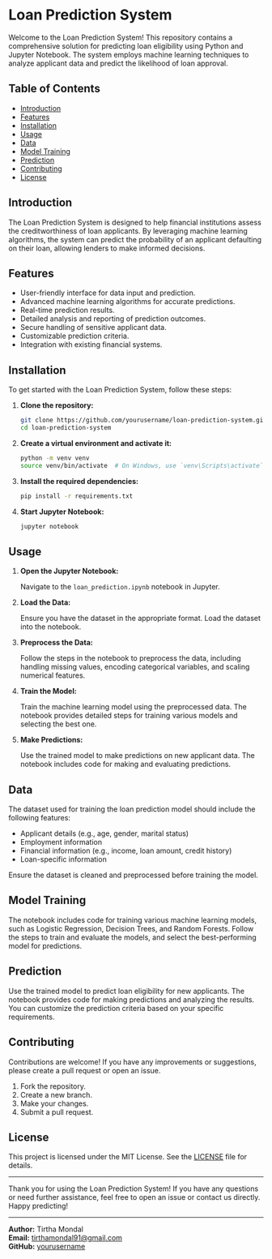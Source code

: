 # Loan Prediction System

Welcome to the Loan Prediction System! This repository contains a comprehensive solution for predicting loan eligibility using Python and Jupyter Notebook. The system employs machine learning techniques to analyze applicant data and predict the likelihood of loan approval.

## Table of Contents

- [Introduction](#introduction)
- [Features](#features)
- [Installation](#installation)
- [Usage](#usage)
- [Data](#data)
- [Model Training](#model-training)
- [Prediction](#prediction)
- [Contributing](#contributing)
- [License](#license)

## Introduction

The Loan Prediction System is designed to help financial institutions assess the creditworthiness of loan applicants. By leveraging machine learning algorithms, the system can predict the probability of an applicant defaulting on their loan, allowing lenders to make informed decisions.

## Features

- User-friendly interface for data input and prediction.
- Advanced machine learning algorithms for accurate predictions.
- Real-time prediction results.
- Detailed analysis and reporting of prediction outcomes.
- Secure handling of sensitive applicant data.
- Customizable prediction criteria.
- Integration with existing financial systems.

## Installation

To get started with the Loan Prediction System, follow these steps:

1. **Clone the repository:**

    ```bash
    git clone https://github.com/yourusername/loan-prediction-system.git
    cd loan-prediction-system
    ```

2. **Create a virtual environment and activate it:**

    ```bash
    python -m venv venv
    source venv/bin/activate  # On Windows, use `venv\Scripts\activate`
    ```

3. **Install the required dependencies:**

    ```bash
    pip install -r requirements.txt
    ```

4. **Start Jupyter Notebook:**

    ```bash
    jupyter notebook
    ```

## Usage

1. **Open the Jupyter Notebook:**

   Navigate to the `loan_prediction.ipynb` notebook in Jupyter.

2. **Load the Data:**

   Ensure you have the dataset in the appropriate format. Load the dataset into the notebook.

3. **Preprocess the Data:**

   Follow the steps in the notebook to preprocess the data, including handling missing values, encoding categorical variables, and scaling numerical features.

4. **Train the Model:**

   Train the machine learning model using the preprocessed data. The notebook provides detailed steps for training various models and selecting the best one.

5. **Make Predictions:**

   Use the trained model to make predictions on new applicant data. The notebook includes code for making and evaluating predictions.

## Data

The dataset used for training the loan prediction model should include the following features:

- Applicant details (e.g., age, gender, marital status)
- Employment information
- Financial information (e.g., income, loan amount, credit history)
- Loan-specific information

Ensure the dataset is cleaned and preprocessed before training the model.

## Model Training

The notebook includes code for training various machine learning models, such as Logistic Regression, Decision Trees, and Random Forests. Follow the steps to train and evaluate the models, and select the best-performing model for predictions.

## Prediction

Use the trained model to predict loan eligibility for new applicants. The notebook provides code for making predictions and analyzing the results. You can customize the prediction criteria based on your specific requirements.

## Contributing

Contributions are welcome! If you have any improvements or suggestions, please create a pull request or open an issue.

1. Fork the repository.
2. Create a new branch.
3. Make your changes.
4. Submit a pull request.

## License

This project is licensed under the MIT License. See the [LICENSE](LICENSE) file for details.

---

Thank you for using the Loan Prediction System! If you have any questions or need further assistance, feel free to open an issue or contact us directly. Happy predicting!

---

**Author:** Tirtha Mondal  
**Email:** tirthamondal91@gmail.com  
**GitHub:** [yourusername](https://github.com/yourusername)
